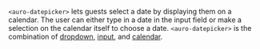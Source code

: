 `<auro-datepicker>` lets guests select a date by displaying them on a calendar. The user can either type in a date in the input field or make a selection on the calendar itself to choose a date. `<auro-datepicker>` is the combination of [dropdown](http://auro.alaskaair.com/components/auro/dropdown), [input](http://auro.alaskaair.com/components/auro/input), and [calendar](http://auro.alaskaair.com/components/auro/calendar).
